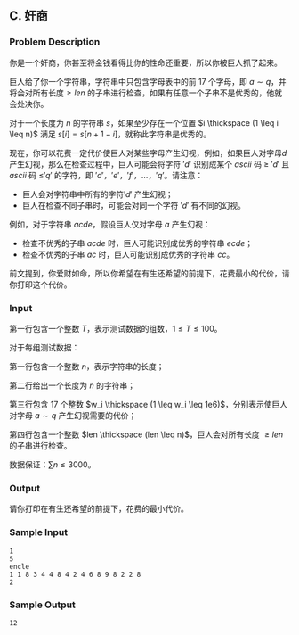 ## C. 奸商

### Problem Description

你是一个奸商，你甚至将金钱看得比你的性命还重要，所以你被巨人抓了起来。

巨人给了你一个字符串，字符串中只包含字母表中的前 $17$ 个字母，即 $a \sim q$，并将会对所有长度$\ge len$ 的子串进行检查，如果有任意一个子串不是优秀的，他就会处决你。

对于一个长度为 $n$ 的字符串 $s$，如果至少存在一个位置 $i \thickspace (1 \leq i \leq n)$ 满足 $s[i] = s[n + 1 - i]$，就称此字符串是优秀的。

现在，你可以花费一定代价使巨人对某些字母产生幻视，例如，如果巨人对字母$d$ 产生幻视，那么在检查过程中，巨人可能会将字符 $'d'$ 识别成某个 $ascii$ 码 $\ge$ $'d'$ 且$ascii$ 码 $\leq$$'q'$ 的字符，即 $'d'$，$'e'$，$'f'$，$\dots$，$'q'$。请注意：

- 巨人会对字符串中所有的字符$'d'$ 产生幻视；
- 巨人在检查不同子串时，可能会对同一个字符 $'d'$ 有不同的幻视。

例如，对于字符串 $acde$，假设巨人仅对字母 $a$ 产生幻视：

- 检查不优秀的子串 $acde$ 时，巨人可能识别成优秀的字符串 $ecde$；
- 检查不优秀的子串 $ac$ 时，巨人可能识别成优秀的字符串 $cc$。

前文提到，你爱财如命，所以你希望在有生还希望的前提下，花费最小的代价，请你打印这个代价。

### Input

第一行包含一个整数 $T$，表示测试数据的组数，$1 \leq T \leq 100$。

对于每组测试数据：

第一行包含一个整数 $n$，表示字符串的长度；

第二行给出一个长度为 $n$ 的字符串；

第三行包含 $17$ 个整数 $w_i \thickspace (1 \leq w_i \leq 1e6)$，分别表示使巨人对字母 $a \sim q$ 产生幻视需要的代价；

第四行包含一个整数 $len \thickspace (len \leq n)$，巨人会对所有长度 $\ge len$ 的子串进行检查。

数据保证：$\sum n \leq 3000$。

### Output

请你打印在有生还希望的前提下，花费的最小代价。

### Sample Input

```plain
1
5
encle
1 1 8 3 4 4 8 4 2 4 6 8 9 8 2 2 8
2
```

### Sample Output

```plain
12
```
